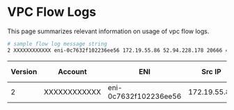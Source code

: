 # VPC Flow Logs

This page summarizes relevant information on usage of vpc flow logs.


```bash
# sample flow log message string
2 XXXXXXXXXXXX eni-0c7632f102236ee56 172.19.55.86 52.94.228.178 20666 443 6 26 5813 1697651834 1697651835 ACCEPT OK

```

| Version | Account | ENI | Src IP | Dest IP| Src Port | Dest port | Bytes | Start Time | End Time | Condition | Status |
| -- | -- | -- | -- | -- | -- | -- | -- | -- | -- | -- | -- |
| 2 | XXXXXXXXXXXX | eni-0c7632f102236ee56 | 172.19.55.86 | 52.94.228.178 | 20666 | 443 | 5813 | 1697651834  |1697651835 | ACCEPT | OK |


  